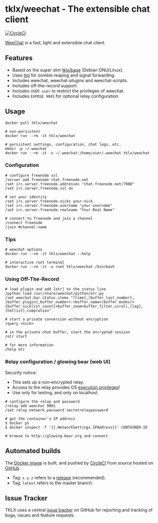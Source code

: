 # tklx/weechat - The extensible chat client
[![CircleCI](https://circleci.com/gh/tklx/weechat.svg?style=shield)](https://circleci.com/gh/tklx/weechat)

[WeeChat][weechat] is a fast, light and extensible chat client.


## Features

- Based on the super slim [tklx/base][base] (Debian GNU/Linux).
- Uses [tini][tini] for zombie reaping and signal forwarding.
- Includes weechat, weechat-plugins and weechat-scripts.
- Includes off-the-record support.
- Includes ``USER user`` to restrict the privileges of weechat.
- Includes ``EXPOSE 9001`` for optional relay configuration.

## Usage

```console
docker pull tklx/weechat

# non-persistent
docker run --rm -it tklx/weechat

# persistent settings, configuration, chat logs, etc.
mkdir -p ~/.weechat
docker run --rm -it -v ~/.weechat:/home/user/.weechat tklx/weechat
```

### Configuration

```
# configure freenode ssl
/server add freenode chat.freenode.net
/set irc.server.freenode.addresses "chat.freenode.net/7000"
/set irc.server.freenode.ssl on

# set your identity
/set irc.server.freenode.nicks your-nick
/set irc.server.freenode.username "your-username"
/set irc.server.freenode.realname "Your Real Name"

# connect to freenode and join a channel
/connect freenode
/join #channel-name
```

### Tips

```console
# weechat options
docker run --rm -it tklx/weechat --help

# interactive root terminal
docker run --rm -it -u root tklx/weechat /bin/bash
```

### Using Off-The-Record

```
# load plugin and add [otr] to the status line
/python load /usr/share/weechat/python/otr.py
/set weechat.bar.status.items "[time],[buffer_last_number],[buffer_plugin],buffer_number+:+buffer_name+(buffer_modes)+{buffer_nicklist_count}+buffer_zoom+buffer_filter,scroll,[lag],[hotlist],completion"

# start a private conversion without encryption
/query <nick>

# in the private chat buffer, start the encrypted session
/otr start

# for more information
/help otr
```

### Relay configuration / glowing bear (web UI)

Security notice:

* This sets up a non-encrypted relay.
* Access to the relay provides OS [execution privileges][relay-exec]!
* Use only for testing, and only on localhost.

```
# configure the relay and password
/relay add weechat 9001
/set relay.network.password secretrelaypassword

# get the container's IP address
$ docker ps
$ docker inspect -f '{{.NetworkSettings.IPAddress}}' CONTAINER-ID

# browse to http://glowing-bear.org and connect
```

## Automated builds

The [Docker image](https://hub.docker.com/r/tklx/weechat/) is built, and pushed by [CircleCI](https://circleci.com/gh/tklx/weechat) from source hosted on [GitHub](https://github.com/tklx/weechat).

* Tag: ``x.y.z`` refers to a [release](https://github.com/tklx/weechat/releases) (recommended).
* Tag: ``latest`` refers to the master branch.

## Issue Tracker

TKLX uses a central [issue tracker][tracker] on GitHub for reporting and
tracking of bugs, issues and feature requests.


[weechat]: https://weechat.org
[base]: https://github.com/tklx/base
[tini]: https://github.com/krallin/tini
[relay-exec]: https://github.com/weechat/weechat/issues/928
[tracker]: https://github.com/tklx/tracker/issues

